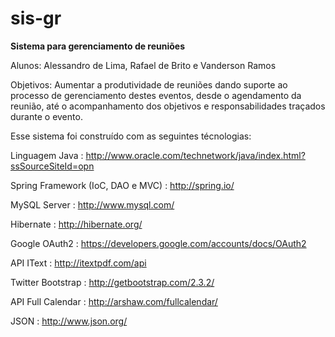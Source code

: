 sis-gr
======

<b>Sistema para gerenciamento de reuniões</b>

Alunos: Alessandro de Lima, Rafael de Brito e Vanderson Ramos

Objetivos:
	Aumentar a produtividade de reuniões dando suporte ao processo de gerenciamento destes eventos, desde o agendamento da reunião, até o acompanhamento dos objetivos e responsabilidades traçados durante o evento.
	
Esse sistema foi construído com as seguintes técnologias: 
	
Linguagem Java : http://www.oracle.com/technetwork/java/index.html?ssSourceSiteId=opn
	
Spring Framework (IoC, DAO e MVC) : http://spring.io/
	
MySQL Server : http://www.mysql.com/
	
Hibernate : http://hibernate.org/
	
Google OAuth2 : https://developers.google.com/accounts/docs/OAuth2
	
API IText : http://itextpdf.com/api
	
Twitter Bootstrap : http://getbootstrap.com/2.3.2/
	
API Full Calendar : http://arshaw.com/fullcalendar/
	
JSON : http://www.json.org/
	
	
